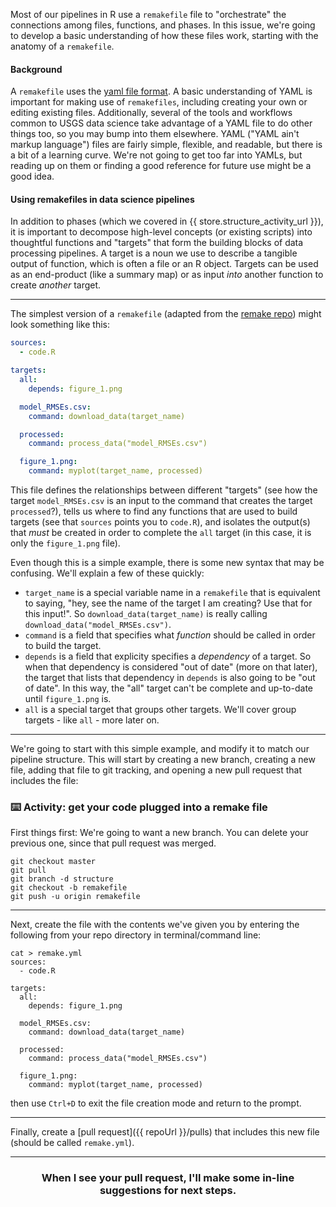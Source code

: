 Most of our pipelines in R use a `remakefile` file to "orchestrate" the connections among files, functions, and phases. In this issue, we're going to develop a basic understanding of how these files work, starting with the anatomy of a `remakefile`.

#### Background

A `remakefile` uses the [yaml file format](https://en.wikipedia.org/wiki/YAML). A basic understanding of YAML is important for making use of `remakefiles`, including creating your own or editing existing files. Additionally, several of the tools and workflows common to USGS data science take advantage of a YAML file to do other things too, so you may bump into them elsewhere. YAML ("YAML ain't markup language") files are fairly simple, flexible, and readable, but there is a bit of a learning curve. We're not going to get too far into YAMLs, but reading up on them or finding a good reference for future use might be a good idea.

#### Using remakefiles in data science pipelines

In addition to phases (which we covered in {{ store.structure_activity_url }}), it is important to decompose high-level concepts (or existing scripts) into thoughtful functions and "targets" that form the building blocks of data processing pipelines. A target is a noun we use to describe a tangible output of function, which is often a file or an R object. Targets can be used as an end-product (like a summary map) or as input _into_ another function to create _another_ target. 

---
The simplest version of a `remakefile` (adapted from the [remake repo](https://github.com/richfitz/remake)) might look something like this:

```yaml
sources:
  - code.R

targets:
  all:
    depends: figure_1.png

  model_RMSEs.csv:
    command: download_data(target_name)

  processed:
    command: process_data("model_RMSEs.csv")

  figure_1.png:
    command: myplot(target_name, processed)
```


This file defines the relationships between different "targets" (see how the target `model_RMSEs.csv` is an input to the command that creates the target `processed`?), tells us where to find any functions that are used to build targets (see that `sources` points you to `code.R`), and isolates the output(s) that _must_ be created in order to complete the `all` target (in this case, it is only the `figure_1.png` file). 

Even though this is a simple example, there is some new syntax that may be confusing. We'll explain a few of these quickly:
 - `target_name` is a special variable name in a `remakefile` that is equivalent to saying, "hey, see the name of the target I am creating? Use that for this input!". So `download_data(target_name)` is really calling `download_data("model_RMSEs.csv")`.
 - `command` is a field that specifies what _function_ should be called in order to build the target.
 - `depends` is a field that explicity specifies a _dependency_ of a target. So when that dependency is considered "out of date" (more on that later), the target that lists that dependency in `depends` is also going to be "out of date". In this way, the "all" target can't be complete and up-to-date until `figure_1.png` is.
 - `all` is a special target that groups other targets. We'll cover group targets - like `all` - more later on.

---

We're going to start with this simple example, and modify it to match our pipeline structure. This will start by creating a new branch, creating a new file, adding that file to git tracking, and opening a new pull request that includes the file:

### :keyboard: Activity: get your code plugged into a remake file

First things first: We're going to want a new branch. You can delete your previous one, since that pull request was merged. 
```
git checkout master
git pull
git branch -d structure
git checkout -b remakefile
git push -u origin remakefile 
```
---
Next, create the file with the contents we've given you by entering the following from your repo directory in terminal/command line:
```
cat > remake.yml
sources:
  - code.R

targets:
  all:
    depends: figure_1.png

  model_RMSEs.csv:
    command: download_data(target_name)

  processed:
    command: process_data("model_RMSEs.csv")

  figure_1.png:
    command: myplot(target_name, processed)
```    

then use `Ctrl+D` to exit the file creation mode and return to the prompt. 

---
Finally, create a [pull request]({{ repoUrl }}/pulls) that includes this new file (should be called `remake.yml`).

<hr>
<h3 align="center">When I see your pull request, I'll make some in-line suggestions for next steps.</h3>



